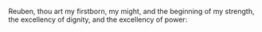 Reuben, thou art my firstborn, my might, and the beginning of my strength, the excellency of dignity, and the excellency of power:
